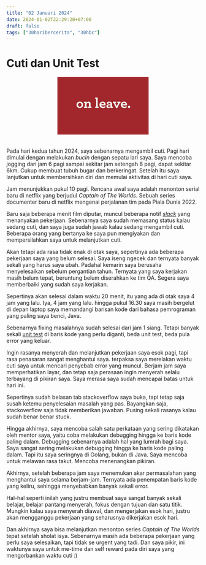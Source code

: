 ```yaml
---
title: "02 Januari 2024"
date: 2024-01-02T22:29:20+07:00
draft: false
tags: ["30haribercerita", "30hbc"]
---
```


# Cuti dan Unit Test

<div style="text-align:center;">
<img src="/assets/posts/onleave660-660x416.jpg" alt="MarineGEO circle logo" style="height: 150px;"/>
</div>

</br>

Pada hari kedua tahun 2024, saya sebenarnya mengambil cuti. Pagi hari dimulai dengan melakukan _bucin_ dengan sepatu lari saya. Saya mencoba jogging dari jam 6 pagi sampai sekitar jam setengah 8 pagi, dapat sekitar 6km. Cukup membuat tubuh bugar dan berkeringat. Setelah itu saya lanjutkan untuk membersihkan diri dan memulai aktivitas di hari cuti saya.

Jam menunjukkan pukul 10 pagi. Rencana awal saya adalah menonton serial baru di netflix yang berjudul _Captain of The Worlds_. Sebuah series documenter baru di netflix mengenai perjalanan tim pada Piala Dunia 2022.

Baru saja beberapa menit film diputar, muncul beberapa notif [_slack_](https://tekno.kompas.com/read/2022/11/03/11150057/apa-itu-slack-dan-cara-membuat-akunnya-) yang menanyakan pekerjaan. Sebenarnya saya sudah memasang status kalau sedang cuti, dan saya juga sudah jawab kalau sedang mengambil cuti. Beberapa orang yang bertanya ke saya pun mengiyakan dan mempersilahkan saya untuk melanjutkan cuti.

Akan tetapi ada rasa tidak enak di otak saya, sepertinya ada beberapa pekerjaan saya yang belum selesai. Saya iseng ngecek dan ternyata banyak sekali yang harus saya ubah. Padahal kemarin saya berusaha menyelesaikan sebelum pergantian tahun. Ternyata yang saya kerjakan masih belum tepat, beruntung belum diserahkan ke tim QA. Segera saya memberbaiki yang sudah saya kerjakan.

Sepertinya akan selesai dalam waktu 20 menit, itu yang ada di otak saya 4 jam yang lalu. Iya, 4 jam yang lalu. hingga pukul 16.30 saya masih bergelut di depan laptop saya memandangi barisan kode dari bahasa pemrograman yang paling saya benci, Java.

Sebenarnya fixing masalahnya sudah selesai dari jam 1 siang. Tetapi banyak sekali [unit test](https://brightsec.com/blog/unit-testing/#:~:text=A%20unit%20test%20is%20a,in%20an%20application's%20source%20code.) di baris kode yang perlu diganti, beda unit test, beda pula error yang keluar.

Ingin rasanya menyerah dan melanjutkan pekerjaan saya esok pagi, tapi rasa penasaran sangat menghantui saya. terpaksa saya merelakan waktu cuti saya untuk mencari penyebab error yang muncul. Berjam jam saya memperhatikan layar, dan tetap saja perasaan ingin menyerah selalu terbayang di pikiran saya. Saya merasa saya sudah mencapai batas untuk hari ini.

Sepertinya sudah belasan tab stackoverflow saya buka, tapi tetap saja susah ketemu penyelesaian masalah yang pas. Bayangkan saja, stackoverflow saja tidak memberikan jawaban. Pusing sekali rasanya kalau sudah benar benar stuck.

Hingga akhirnya, saya mencoba salah satu perkataan yang sering dikatakan oleh mentor saya, yaitu coba melakukan debugging hingga ke baris kode paling dalam. Debugging sebenarnya adalah hal yang lumrah bagi saya. Saya sangat sering melakukan debugging hingga ke baris kode paling dalam. Tapi itu saya seringnya di Golang, bukan di Java. Saya mencoba untuk melawan rasa takut. Mencoba menenangkan pikiran. 

Akhirnya, setelah beberapa jam saya menemukan akar permasalahan yang menghantui saya selama berjam-jam. Ternyata ada penempatan baris kode yang keliru, sehingga menyebabkan banyak sekali error.

Hal-hal seperti inilah yang justru membuat saya sangat banyak sekali belajar, belajar pantang menyerah, fokus dengan tujuan dan satu titik. Mungkin kalau saya menyerah diawal, dan mengerjakan esok hari, justru akan mengganggu pekerjaan yang seharusnya dikerjakan esok hari.

Dan akhirnya saya bisa melanjutkan menonton series _Captain of The Worlds_ tepat setelah sholat isya. Sebenarnya masih ada beberapa pekerjaan yang perlu saya selesaikan, tapi tidak se urgent yang tadi. Dan saya pikir, ini waktunya saya untuk me-time dan self reward pada diri saya yang mengorbankan waktu cuti \:) 
